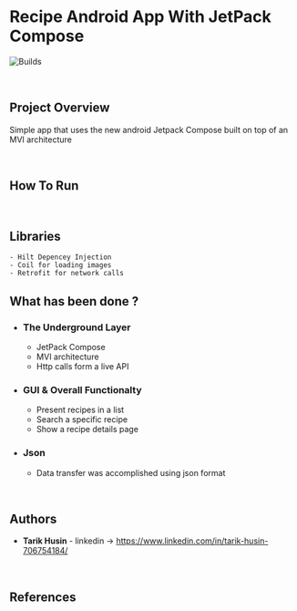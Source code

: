 
# Recipe Android App With JetPack Compose

![Builds](https://github.com/project-chip/connectedhomeip/workflows/Builds/badge.svg)



</br>

## Project Overview

Simple app that uses the new android Jetpack Compose built on top of an MVI architecture 




</br>

## How To Run



<br/>


## Libraries

    - Hilt Depencey Injection
    - Coil for loading images
    - Retrofit for network calls



## What has been done ?

- ### The Underground Layer

    - JetPack Compose
    - MVI architecture
    - Http calls form a live API



- ### GUI & Overall Functionalty

    - Present recipes in a list 
    - Search a specific recipe
    - Show a recipe details page



- ### Json
    - Data transfer was accomplished using json format



</br>

## Authors

* **Tarik Husin**  - linkedin -> https://www.linkedin.com/in/tarik-husin-706754184/

</br>

## References


